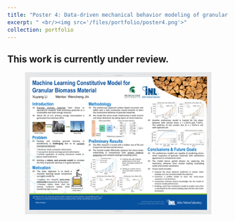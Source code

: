 ```yaml
---
title: "Poster 4: Data-driven mechanical behavior modeling of granular biomass materials"
excerpt: " <br/><img src='/files/portfolio/poster4.png'>"
collection: portfolio
---
```


This work is currently under review.
-----

<figure>
  <img src="/files/portfolio/poster4.png" alt="Description of the image"/>
</figure>
